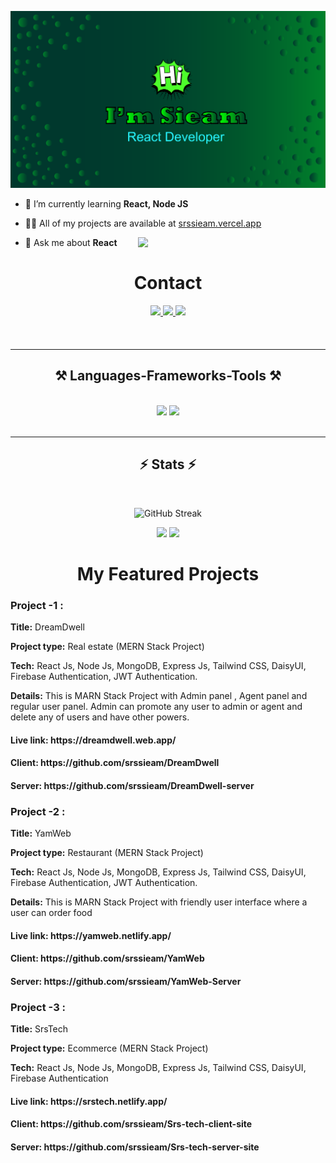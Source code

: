 ![logo](https://github.com/srssieam/srssieam/blob/main/banner.png)


  
- 🌱 I’m currently learning **React, Node JS**

- 👨‍💻 All of my projects are available at [srssieam.vercel.app](srssieam.vercel.app)

- 💬 Ask me about **React**
  <img align="right" width="300px" src="https://github.com/srssieam/srssieam/assets/113814879/e5f22f7a-262d-4337-9e59-94d85d57acdc" />

<h1 align="center">Contact</h1>

<div align="center" style="margin-bottom: 20px;"> 
  <a href="mailto:srssieam@gmail.com">
    <img src="https://img.shields.io/badge/Gmail-333333?style=for-the-badge&logo=gmail&logoColor=red" />
  </a>
  <a href="https://www.linkedin.com/in/srs-sieam-66b1972a0/" target="_blank">
    <img src="https://img.shields.io/badge/LinkedIn-0077B5?style=for-the-badge&logo=linkedin&logoColor=white" target="_blank" />
  </a>
  <a href="https://srssieam.vercel.app" target="_blank">
     <img src="https://img.shields.io/badge/Portfolio-FF5722?style=for-the-badge&logo=todoist&logoColor=white" target="_blank" /> <!-- sqlite, safari, google-chrome are other good icon options -->
  </a>
</div>
<br/>
 <hr/>
 
<h2 align="center">⚒️ Languages-Frameworks-Tools ⚒️</h2>
<br/>
<div align="center">
    <img src="https://skillicons.dev/icons?i=react,html,css,tailwind,mui,figma,javascript,vscode,github,git" />
    <img src="https://skillicons.dev/icons?i=nodejs,express,firebase,mongodb" /><br>
</div>

<br/>
<hr/>

<h2 align="center">⚡ Stats ⚡</h2>
<br/>
<p align="center">
    <img src="https://github-readme-streak-stats.herokuapp.com?user=srssieam&theme=dark&border_radius=8&date_format=M%20j%5B%2C%20Y%5D&mode=weekly&type=png&background=45%2C01312A%2C087B1E&dates=EBEA05&stroke=15EB0C&ring=0AEB18&fire=23EB03&sideNums=05EB1B&excludeDaysLabel=01EB0E&currStreakNum=08EB2C" alt="GitHub Streak" />
   
</p>
<p align="center">
  <img width="400px" src="https://api.githubtrends.io/user/svg/srssieam/langs?time_range=one_year&theme=dark"/>
<img width="400px" src="https://api.githubtrends.io/user/svg/srssieam/repos?time_range=one_year&theme=dark"/>
</p>

<h1 align="center">My Featured Projects</h1>
<h3>Project -1 :</h3>
<p><b>Title:</b>  DreamDwell</p>
<p><b>Project type:</b>  Real estate (MERN Stack Project)</p>
<p><b>Tech:</b>  React Js, Node Js, MongoDB, Express Js, Tailwind CSS, DaisyUI, Firebase Authentication, JWT Authentication.</p>
<p><b>Details:</b> This is MARN Stack Project with Admin panel , Agent panel and regular user panel. Admin can promote any user to admin or agent and delete any of users and  have other powers.</p>
<h4>Live link:  https://dreamdwell.web.app/</h4>
<h4>Client:  https://github.com/srssieam/DreamDwell</h4>
<h4>Server: https://github.com/srssieam/DreamDwell-server</h4>

<h3>Project -2 :</h3>
<p><b>Title:</b>  YamWeb</p>
<p><b>Project type:</b> Restaurant (MERN Stack Project)</p>
<p><b>Tech:</b>  React Js, Node Js, MongoDB, Express Js, Tailwind CSS, DaisyUI, Firebase Authentication, JWT Authentication.</p>
<p><b>Details:</b> This is MARN Stack Project with friendly user interface where a user can order food</p>
<h4>Live link:  https://yamweb.netlify.app/</h4>
<h4>Client:  https://github.com/srssieam/YamWeb</h4>
<h4>Server: https://github.com/srssieam/YamWeb-Server</h4>

<h3>Project -3 :</h3>
<p><b>Title:</b>  SrsTech</p>
<p><b>Project type:</b> Ecommerce (MERN Stack Project)</p>
<p><b>Tech:</b>  React Js, Node Js, MongoDB, Express Js, Tailwind CSS, DaisyUI, Firebase Authentication</p>
<h4>Live link:  https://srstech.netlify.app/</h4>
<h4>Client:  https://github.com/srssieam/Srs-tech-client-site</h4>
<h4>Server: https://github.com/srssieam/Srs-tech-server-site</h4>





